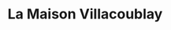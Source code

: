 ---
title: "La Maison Villacoublay"
url: /velizy-villacoublay/la-maison-villacoublay/
shop: Einkaufszentrum
---